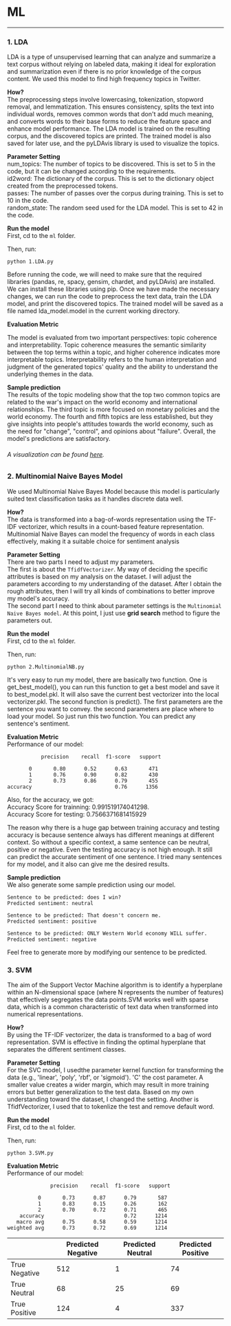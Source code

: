 # ML


----
### 1. LDA
LDA is a type of unsupervised learning that can analyze and summarize a text corpus without relying on labeled data, making it ideal for exploration and summarization even if there is no prior knowledge of the corpus content. We used this model to find high frequency topics in Twitter.

**How?** <br>
The preprocessing steps involve lowercasing, tokenization, stopword removal, and lemmatization. This ensures consistency, splits the text into individual words, removes common words that don't add much meaning, and converts words to their base forms to reduce the feature space and enhance model performance. The LDA model is trained on the resulting corpus, and the discovered topics are printed. The trained model is also saved for later use, and the pyLDAvis library is used to visualize the topics.

**Parameter Setting** <br>
num_topics: The number of topics to be discovered. This is set to 5 in the code, but it can be changed according to the requirements.<br>
id2word: The dictionary of the corpus. This is set to the dictionary object created from the preprocessed tokens.<br>
passes: The number of passes over the corpus during training. This is set to 10 in the code.<br>
random_state: The random seed used for the LDA model. This is set to 42 in the code.<br>

**Run the model** <br>
First, cd to the `ml` folder. <br>

Then, run:
```
python 1.LDA.py
```

Before running the code, we will need to make sure that the required libraries (pandas, re, spacy, gensim, chardet, and pyLDAvis) are installed. We can install these libraries using pip. Once we have made the necessary changes, we can run the code to preprocess the text data, train the LDA model, and print the discovered topics. The trained model will be saved as a file named lda_model.model in the current working directory.

**Evaluation Metric** <br>

The model is evaluated from two important perspectives: topic coherence and interpretability. Topic coherence measures the semantic similarity between the top terms within a topic, and higher coherence indicates more interpretable topics. Interpretability refers to the human interpretation and judgment of the generated topics' quality and the ability to understand the underlying themes in the data. 

**Sample prediction** <br>
The results of the topic modeling show that the top two common topics are related to the war's impact on the world economy and international relationships. The third topic is more focused on monetary policies and the world economy. The fourth and fifth topics are less established, but they give insights into people's attitudes towards the world economy, such as the need for "change", "control", and opinions about "failure". Overall, the model's predictions are satisfactory. <br>

###### A visualization can be found [here](https://chenxiwub.github.io/ldaplot/#topic=0&lambda=1&term=).  

### 2. Multinomial Naive Bayes Model
We used Multinomial Naive Bayes Model because this model is particularly suited text classification tasks as it handles discrete data well.

**How?** <br>
The data is transformed into a bag-of-words representation using the TF-IDF vectorizer, which results in a count-based feature representation. Multinomial Naive Bayes can model the frequency of words in each class effectively, making it a suitable choice for sentiment analysis 

**Parameter Setting** <br>
There are two parts I need to adjust my parameters. <br>
The first is about the `TfidfVectorizer`. My way of deciding the specific attributes is based on my analysis on the dataset. I will adjust the parameters according to my understanding of the dataset. After I obtain the rough attributes, then I will try all kinds of combinations to better improve my model's accuracy. <br>
The second part I need to think about parameter settings is the `Multinomial Naive Bayes model`. At this point, I just use **grid search** method to figure the parameters out.

**Run the model** <br>
First, cd to the `ml` folder. <br>

Then, run:
```
python 2.MultinomialNB.py
```

It's very easy to run my model, there are basically two function. One is get_best_model(), you can run this function to get a best model and save it to best_model.pkl. It will also save the current best vectorizer into the local vectorizer.pkl. The second function is predict(). The first parameters are the sentence you want to convey. the second parameters are place where to load your model. So just run this two function. You can predict any sentence's sentiment.


**Evaluation Metric** <br>
Performance of our model:

               precision    recall  f1-score   support

           0       0.80      0.52      0.63       471
           1       0.76      0.90      0.82       430
           2       0.73      0.86      0.79       455
    accuracy                           0.76      1356

Also, for the accuracy, we got: <br>
Accuracy Score for trainning: 0.991519174041298. <br>
Accuracy Score for testing: 0.7566371681415929

The reason why there is a huge gap between training accuracy and testing accuracy is because sentence always has different meanings at different context. So without a specific context, a same sentence can be neutral, positive or negative. Even the testing accuracy is not high enough. It still can predict the accurate sentiment of one sentence. I tried many sentences for my model, and it also can give me the desired results.

**Sample prediction** <br>
We also generate some sample prediction using our model.
```
Sentence to be predicted: does I win? 
Predicted sentiment: neutral   

Sentence to be predicted: That doesn't concern me. 
Predicted sentiment: positive  

Sentence to be predicted: ONLY Western World economy WILL suffer.  
Predicted sentiment: negative  
```
Feel free to generate more by modifying our sentence to be predicted.

### 3. SVM
The aim of the Support Vector Machine algorithm is to identify a hyperplane within an N-dimensional space (where N represents the number of features) that effectively segregates the data points.SVM works well with sparse data, which is a common characteristic of text data when transformed into numerical representations.

**How?** <br>
By using the TF-IDF vectorizer, the data is transformed to a bag of word representation. SVM is effective in finding the optimal hyperplane that separates the different sentiment classes. <br>

**Parameter Setting** <br>
For the SVC model, I usedthe parameter kernel function  for transforming the data (e.g., 'linear', 'poly', 'rbf', or 'sigmoid'). 'C' the cost parameter. A smaller value creates a wider margin, which may result in more training errors but better generalization to the test data. Based on my own understanding toward the dataset, I changed the setting.
Another is TfidfVectorizer, I used that to tokenlize the test and remove default word.

**Run the model** <br>
First, cd to the `ml` folder. <br>

Then, run:
```
python 3.SVM.py
```

**Evaluation Metric** <br>
Performance of our model:

                  precision    recall  f1-score   support

              0       0.73      0.87      0.79       587
              1       0.83      0.15      0.26       162
              2       0.70      0.72      0.71       465
        accuracy                          0.72      1214
       macro avg      0.75      0.58      0.59      1214
    weighted avg      0.73      0.72      0.69      1214
|       | Predicted Negative | Predicted Neutral | Predicted Positive |
|-------|--------------------|-------------------|--------------------|
| True Negative  | 512              | 1                 | 74                 |
| True Neutral   | 68               | 25                | 69                 |
| True Positive  | 124              | 4                 | 337                |

